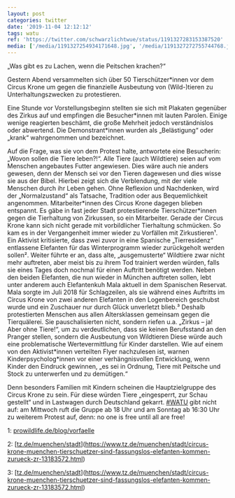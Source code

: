 ```yaml
---
layout: post
categories: twitter
date: '2019-11-04 12:12:12'
tags: watu
ref: 'https://twitter.com/schwarzlichtwue/status/1191327283153387520'
media: ['/media/1191327254934171648.jpg', '/media/1191327272755744768.jpg', '/media/1191327292452212737.jpg', '/media/1191327318507245569.jpg', '/media/1191327332654624768.jpg', '/media/1191327355337428992.jpg', '/media/1191327413768249345.jpg', '/media/1191327460283092992.jpg', '/media/1191327481921515521.jpg', '/media/1191327542764068865.jpg', '/media/1191327682593787905.jpg']
---
```

„Was gibt es zu Lachen, wenn die Peitschen krachen?“



Gestern Abend versammelten sich über 50 Tierschützer\*innen vor dem Circus Krone um gegen die finanzielle Ausbeutung von (Wild-)tieren zu Unterhaltungszwecken zu protestieren.



 
Eine Stunde vor Vorstellungsbeginn stellten sie sich mit Plakaten gegenüber des Zirkus auf und empfingen die Besucher\*innen mit lauten Parolen. Einige wenige reagierten beschämt, die große Mehrheit jedoch verständnislos oder abwertend. 
Die Demonstrant\*innen wurden als „Belästigung“ oder „krank“ wahrgenommen und bezeichnet.



Auf die Frage, was sie von dem Protest halte, antwortete eine Besucherin: „Wovon sollen die Tiere leben?!“. Alle Tiere (auch Wildtiere) seien auf vom Menschen angebautes Futter angewiesen. 
Dies wäre auch nie anders gewesen, denn der Mensch sei vor den Tieren dagewesen und dies wisse sie aus der Bibel. Hierbei zeigt sich die Verblendung, mit der viele Menschen durch ihr Leben gehen. 
Ohne Reflexion und Nachdenken, wird der „Normalzustand“ als Tatsache, Tradition oder aus Bequemlichkeit angenommen. 
Mitarbeiter\*innen des Circus Krone dagegen blieben entspannt. Es gäbe in fast jeder Stadt protestierende Tierschützer\*innen gegen die Tierhaltung von Zirkussen, so ein Mitarbeiter.
Gerade der Circus Krone kann sich nicht gerade mit vorbildlicher Tierhaltung schmücken. So kam es in der Vergangenheit immer wieder zu Vorfällen mit Zirkustieren¹. Ein Aktivist kritisierte, dass zwei zuvor in eine Spanische „Tierresidenz“ entlassene Elefanten für   das Winterprogramm wieder zurückgeholt werden sollen². Weiter führte er an, dass alte, „ausgemusterte“ Wildtiere zwar nicht mehr auftreten, aber meist bis zu ihrem Tod trainiert werden würden, falls sie eines Tages doch nochmal für einen Auftritt benötigt werden.
Neben den beiden Elefanten, die nun wieder in München auftreten sollen, lebt unter anderem auch Elefantenkuh Mala aktuell in dem Spanischen Reservat. Mala sorgte im Juli 2018 für Schlagzeilen, als sie während eines Auftritts im  Circus Krone von zwei anderen Elefanten in den Logenbereich geschubst wurde und ein Zuschauer nur durch Glück unverletzt blieb.³
Deshalb protestierten Menschen aus allen Altersklassen gemeinsam gegen die Tierquälerei. Sie pauschalisierten nicht, sondern riefen u.a. „Zirkus – ja! Aber ohne Tiere!“, um zu verdeutlichen, dass sie keinen Berufsstand an den Pranger stellen, sondern die Ausbeutung von Wildtieren
Diese würde auch eine problematische Wertevermittlung für Kinder darstellen. Wie auf einem von den Aktivist\*innen verteilten Flyer nachzulesen ist, warnen Kinderpsycholog\*innen vor einer verhängnisvollen Entwicklung, wenn Kinder den Eindruck gewinnen, „es sei in Ordnung, Tiere   mit Peitsche und Stock zu unterwerfen und zu demütigen.“



Denn besonders Familien mit Kindern scheinen die Hauptzielgruppe des Circus Krone zu sein. Für diese würden Tiere „eingesperrt, zur Schau gestellt“ und in Lastwagen durch Deutschland gekarrt.
[#WATU](/t/watu) gibt nicht auf: am Mittwoch ruft die Gruppe ab 18 Uhr und am Sonntag ab 16:30 Uhr zu weiterem Protest auf, denn: no one is free until all are free!  



1: [prowildlife.de/blog/vorfaelle](https://www.prowildlife.de/blog/vorfaelle-mit-wildtieren-im-circus-krone/)

2: [[tz.de/muenchen/stadt](https://www.tz.de/muenchen/stadt/unfall-beim-circus-krone-elefantenkuh-stuerzt-auf-zuschauer-10011658.html)](https://www.tz.de/muenchen/stadt/circus-krone-muenchen-tierschuetzer-sind-fassungslos-elefanten-kommen-zurueck-zr-13183572.html) 

3: [[tz.de/muenchen/stadt](https://www.tz.de/muenchen/stadt/unfall-beim-circus-krone-elefantenkuh-stuerzt-auf-zuschauer-10011658.html)](https://www.tz.de/muenchen/stadt/circus-krone-muenchen-tierschuetzer-sind-fassungslos-elefanten-kommen-zurueck-zr-13183572.html)